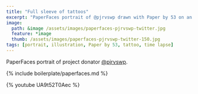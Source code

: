 ```yaml
---
title: "Full sleeve of tattoos"
excerpt: "PaperFaces portrait of @pjrvswp drawn with Paper by 53 on an iPad."
image: 
  path: &image /assets/images/paperfaces-pjrvswp-twitter.jpg 
  feature: *image
  thumb: /assets/images/paperfaces-pjrvswp-twitter-150.jpg
tags: [portrait, illustration, Paper by 53, tattoo, time lapse]
---
```


PaperFaces portrait of project donator [@pjrvswp](http://twitter.com/pjrvswp).

{% include boilerplate/paperfaces.md %}

{% youtube UA9t52T0Aec %}
